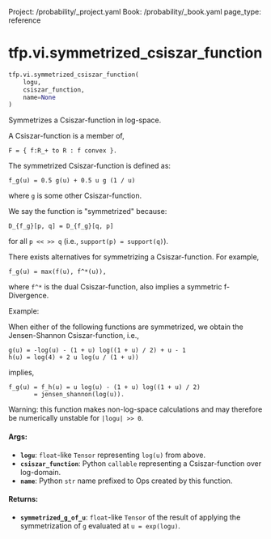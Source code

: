 Project: /probability/_project.yaml
Book: /probability/_book.yaml
page_type: reference
<div itemscope itemtype="http://developers.google.com/ReferenceObject">
<meta itemprop="name" content="tfp.vi.symmetrized_csiszar_function" />
</div>

# tfp.vi.symmetrized_csiszar_function

``` python
tfp.vi.symmetrized_csiszar_function(
    logu,
    csiszar_function,
    name=None
)
```

Symmetrizes a Csiszar-function in log-space.

A Csiszar-function is a member of,

```none
F = { f:R_+ to R : f convex }.
```

The symmetrized Csiszar-function is defined as:

```none
f_g(u) = 0.5 g(u) + 0.5 u g (1 / u)
```

where `g` is some other Csiszar-function.

We say the function is "symmetrized" because:

```none
D_{f_g}[p, q] = D_{f_g}[q, p]
```

for all `p << >> q` (i.e., `support(p) = support(q)`).

There exists alternatives for symmetrizing a Csiszar-function. For example,

```none
f_g(u) = max(f(u), f^*(u)),
```

where `f^*` is the dual Csiszar-function, also implies a symmetric
f-Divergence.

Example:

When either of the following functions are symmetrized, we obtain the
Jensen-Shannon Csiszar-function, i.e.,

```none
g(u) = -log(u) - (1 + u) log((1 + u) / 2) + u - 1
h(u) = log(4) + 2 u log(u / (1 + u))
```

implies,

```none
f_g(u) = f_h(u) = u log(u) - (1 + u) log((1 + u) / 2)
       = jensen_shannon(log(u)).
```

Warning: this function makes non-log-space calculations and may therefore be
numerically unstable for `|logu| >> 0`.

#### Args:

* <b>`logu`</b>: `float`-like `Tensor` representing `log(u)` from above.
* <b>`csiszar_function`</b>: Python `callable` representing a Csiszar-function over
    log-domain.
* <b>`name`</b>: Python `str` name prefixed to Ops created by this function.


#### Returns:

* <b>`symmetrized_g_of_u`</b>: `float`-like `Tensor` of the result of applying the
    symmetrization of `g` evaluated at `u = exp(logu)`.